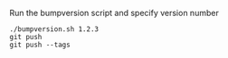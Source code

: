 Run the bumpversion script and specify version number
```
./bumpversion.sh 1.2.3
git push
git push --tags
```